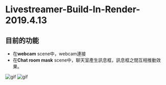 Livestreamer-Build-In-Render-2019.4.13
=
目前的功能
-
- 在**webcam** scene中，webcam連接
- 在**Chat room mask** scene中，聊天室產生訊息框，訊息框之間互相推動效果。

![gif](https://i.imgur.com/M56fzfU.gif)
![gif](https://i.imgur.com/DXP0q3M.gif)
